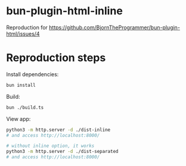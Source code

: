 # bun-plugin-html-inline

Reproduction for https://github.com/BjornTheProgrammer/bun-plugin-html/issues/4

# Reproduction steps

Install dependencies:

```bash
bun install
```

Build:

```bash
bun ./build.ts
```

View app:

```bash
python3 -m http.server -d ./dist-inline
# and access http://localhost:8000/

# without inline option, it works
python3 -m http.server -d ./dist-separated
# and access http://localhost:8000/
```
